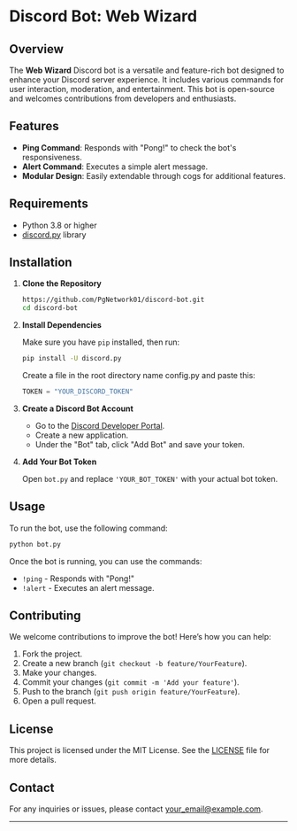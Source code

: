 
# Discord Bot: Web Wizard

## Overview

The **Web Wizard** Discord bot is a versatile and feature-rich bot designed to enhance your Discord server experience. It includes various commands for user interaction, moderation, and entertainment. This bot is open-source and welcomes contributions from developers and enthusiasts.

## Features

- **Ping Command**: Responds with "Pong!" to check the bot's responsiveness.
- **Alert Command**: Executes a simple alert message.
- **Modular Design**: Easily extendable through cogs for additional features.

## Requirements

- Python 3.8 or higher
- [discord.py](https://discordpy.readthedocs.io/en/stable/) library

## Installation

1. **Clone the Repository**

   ```bash
   https://github.com/PgNetwork01/discord-bot.git
   cd discord-bot
   ```

2. **Install Dependencies**

   Make sure you have `pip` installed, then run:

   ```bash
   pip install -U discord.py
   ```
   Create a file in the root directory name config.py and paste this:
   ```py
   TOKEN = "YOUR_DISCORD_TOKEN"
   ```

3. **Create a Discord Bot Account**

   - Go to the [Discord Developer Portal](https://discord.com/developers/applications).
   - Create a new application.
   - Under the "Bot" tab, click "Add Bot" and save your token.

4. **Add Your Bot Token**

   Open `bot.py` and replace `'YOUR_BOT_TOKEN'` with your actual bot token.

## Usage

To run the bot, use the following command:

```bash
python bot.py
```

Once the bot is running, you can use the commands:
- `!ping` - Responds with "Pong!"
- `!alert` - Executes an alert message.

## Contributing

We welcome contributions to improve the bot! Here’s how you can help:

1. Fork the project.
2. Create a new branch (`git checkout -b feature/YourFeature`).
3. Make your changes.
4. Commit your changes (`git commit -m 'Add your feature'`).
5. Push to the branch (`git push origin feature/YourFeature`).
6. Open a pull request.

## License

This project is licensed under the MIT License. See the [LICENSE](LICENSE) file for more details.

## Contact

For any inquiries or issues, please contact [your_email@example.com](mailto:your_email@example.com).

---

